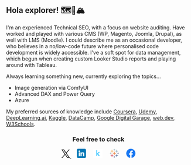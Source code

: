 ## Hola explorer! :world_map::compass::mountain_snow:

I'm an experienced Technical SEO, with a focus on website auditing. Have worked and played with various CMS (WP, Magento, Joomla, Drupal), as well with LMS (Moodle). I could describe me as an occasional developer, who believes in a no/low-code future where personalised code development is widely accessible. I've a soft spot for data management, which begun when creating custom Looker Studio reports and playing around with Tableau.

Always learning something new, currently exploring the topics...

- Image generation via ComfyUI
- Advanced DAX and Power Query
- Azure

My preferred sources of knowledge include <a href="https://www.coursera.org/user/14395a3f365033bf82b3c02420f2ec4e">Coursera</a>, <a href="https://www.udemy.com/user/alexander-kyriakou-2/">Udemy</a>, <a href="https://learn.deeplearning.ai/">DeepLearning.ai</a>, <a href="https://www.kaggle.com/learn">Kaggle</a>, <a href="https://www.datacamp.com/courses-all">DataCamp</a>, <a href="https://skillshop.exceedlms.com/student/catalog/list?category_ids=7879">Google Digital Garage</a>, <a href="https://web.dev/learn">web.dev</a>, <a href="https://www.w3schools.com/">W3Schools</a>.

<h3 align="center">Feel free to check</h4>

<p align="center"> 
	<a href="https://twitter.com/ALKyriakou" target="_blank">
	<picture>
	  <source media="(prefers-color-scheme: dark)" srcset="./icons/x-ori-dark.png" width=4.5%>
	  <source media="(prefers-color-scheme: light)" srcset="./icons/x-ori-light.png" width=4.5%>
		<img alt="Logo of X that leads to Alexander Kyriakou's profile" title="Logo of X that leads to Alexander Kyriakou's profile" src="./icons/x-ori-light.png" width=4.5%>
	</picture>
</a>
&nbsp;&nbsp;&nbsp;
	<a href="https://www.linkedin.com/in/alexanderkyriakou/"><img src="./icons/linkedin.png" alt="Logo of LinkedIn that leads to Alexander Kyriakou's profile" title="Logo of LinkedIn that leads to Alexander Kyriakou's profile" width=5%></a>
&nbsp;&nbsp;&nbsp;
	<a href="https://www.kaggle.com/alexanderkyriakou "><img src="./icons/kaggle.png" alt="Logo of Kaggle that leads to Alexander Kyriakou's profile" title="Logo of Kaggle that leads to Alexander Kyriakou's profile" width=5%></a>
&nbsp;&nbsp;&nbsp;
	<a href="https://public.tableau.com/app/profile/alexanderkyriakou/vizzes"><img src="./icons/tableau.png" alt="Logo of Tableau that leads to Alexander Kyriakou's profile" title="Logo of Tableau that leads to Alexander Kyriakou's profile" width=5%></a>
&nbsp;&nbsp;&nbsp;
	<a href="https://www.facebook.com/kyriakoualexander/"><img src="./icons/facebook.png" alt="Logo of Facebook that leads to Alexander Kyriakou's profile" title="Logo of Facebook that leads to Alexander Kyriakou's profile" width=5%></a>
</p>
